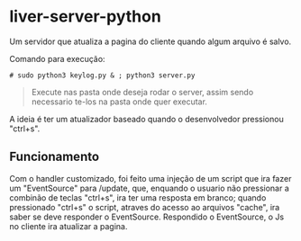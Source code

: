 # liver-server-python
Um servidor que atualiza a pagina do cliente  quando algum arquivo é salvo.

Comando para execução:
```
# sudo python3 keylog.py & ; python3 server.py
```
> Execute nas pasta onde deseja rodar o server, assim sendo necessario te-los na pasta onde quer executar.

A ideia é ter um atualizador baseado quando o desenvolvedor pressionou "ctrl+s".

## Funcionamento

Com o handler customizado, foi feito uma injeção de um script que ira fazer um "EventSource" para /update, que, enquando o usuario não pressionar a combinão de teclas "ctrl+s", ira ter uma resposta em branco; quando pressionado "ctrl+s" o script, atraves do acesso ao arquivos "cache", ira saber se deve responder o  EventSource.
Respondido o EventSource, o Js no cliente ira atualizar a pagina.
